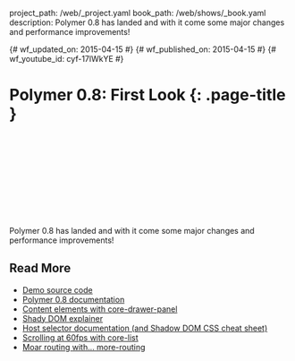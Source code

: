 project_path: /web/_project.yaml
book_path: /web/shows/_book.yaml
description: Polymer 0.8 has landed and with it come some major changes and performance improvements!

{# wf_updated_on: 2015-04-15 #}
{# wf_published_on: 2015-04-15 #}
{# wf_youtube_id: cyf-17lWkYE #}

# Polymer 0.8: First Look {: .page-title }


<div class="video-wrapper">
  <iframe class="devsite-embedded-youtube-video" data-video-id="cyf-17lWkYE"
          data-autohide="1" data-showinfo="0" frameborder="0" allowfullscreen>
  </iframe>
</div>


Polymer 0.8 has landed and with it come some major changes and performance improvements!

## Read More

- [Demo source code](https://github.com/Polymer/polycasts/tree/master/ep13-08-first-look)
- [Polymer 0.8 documentation](https://www.polymer-project.org/0.8/)
- [Content elements with core-drawer-panel](/web/shows/polycasts/season-1/core-drawer-panel)
- [Shady DOM explainer](https://www.polymer-project.org/0.8/docs/devguide/local-dom.html)
- [Host selector documentation (and Shadow DOM CSS cheat sheet)](http://robdodson.me/shadow-dom-css-cheat-sheet/#host)
- [Scrolling at 60fps with core-list](/web/shows/polycasts/season-2/scrolling-at-60fps-with-core-list)
- [Moar routing with... more-routing](/web/shows/polycasts/season-2/more-routing-with-more-routing)
